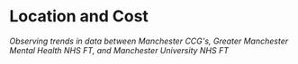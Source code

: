 # Location and Cost
_Observing trends in data between Manchester CCG's, Greater Manchester Mental Health NHS FT, and Manchester University NHS FT_


